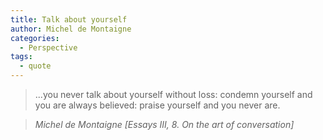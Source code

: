 ```yaml
---
title: Talk about yourself
author: Michel de Montaigne
categories:
  - Perspective
tags:
  - quote
---
```


> ...you never talk about yourself without loss: condemn yourself and you are always believed: praise yourself and you never are.

> <cite>Michel de Montaigne [Essays III, 8. On the art of conversation]</cite>
